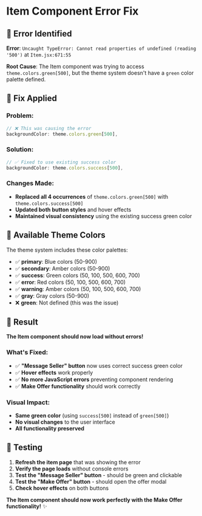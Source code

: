 # Item Component Error Fix

## 🐛 Error Identified

**Error**: `Uncaught TypeError: Cannot read properties of undefined (reading '500')` at `Item.jsx:671:55`

**Root Cause**: The Item component was trying to access `theme.colors.green[500]`, but the theme system doesn't have a `green` color palette defined.

## 🔧 Fix Applied

### **Problem**: 
```javascript
// ❌ This was causing the error
backgroundColor: theme.colors.green[500],
```

### **Solution**:
```javascript
// ✅ Fixed to use existing success color
backgroundColor: theme.colors.success[500],
```

### **Changes Made**:
- **Replaced all 4 occurrences** of `theme.colors.green[500]` with `theme.colors.success[500]`
- **Updated both button styles** and hover effects
- **Maintained visual consistency** using the existing success green color

## 🎨 Available Theme Colors

The theme system includes these color palettes:
- ✅ **primary**: Blue colors (50-900)
- ✅ **secondary**: Amber colors (50-900) 
- ✅ **success**: Green colors (50, 100, 500, 600, 700)
- ✅ **error**: Red colors (50, 100, 500, 600, 700)
- ✅ **warning**: Amber colors (50, 100, 500, 600, 700)
- ✅ **gray**: Gray colors (50-900)
- ❌ **green**: Not defined (this was the issue)

## 🚀 Result

**The Item component should now load without errors!**

### **What's Fixed**:
- ✅ **"Message Seller" button** now uses correct success green color
- ✅ **Hover effects** work properly
- ✅ **No more JavaScript errors** preventing component rendering
- ✅ **Make Offer functionality** should work correctly

### **Visual Impact**:
- **Same green color** (using `success[500]` instead of `green[500]`)
- **No visual changes** to the user interface
- **All functionality preserved**

## 🧪 Testing

1. **Refresh the item page** that was showing the error
2. **Verify the page loads** without console errors
3. **Test the "Message Seller" button** - should be green and clickable
4. **Test the "Make Offer" button** - should open the offer modal
5. **Check hover effects** on both buttons

**The Item component should now work perfectly with the Make Offer functionality!** ✨


